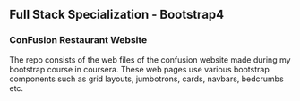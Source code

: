 ## Full Stack Specialization - Bootstrap4
### ConFusion Restaurant Website
The repo consists of the web files of the confusion website made during my bootstrap course in coursera.
These web pages use various bootstrap components such as grid layouts, jumbotrons, cards, navbars, bedcrumbs etc.
